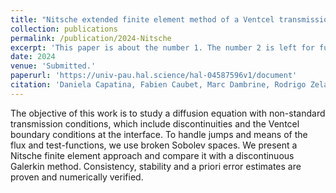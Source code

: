```yaml
---
title: "Nitsche extended finite element method of a Ventcel transmission problem with discontinuities at the interface"
collection: publications
permalink: /publication/2024-Nitsche
excerpt: 'This paper is about the number 1. The number 2 is left for future work.'
date: 2024
venue: 'Submitted.'
paperurl: 'https://univ-pau.hal.science/hal-04587596v1/document'
citation: 'Daniela Capatina, Fabien Caubet, Marc Dambrine, Rodrigo Zelada. Nitsche extended finite element method of a Ventcel transmission problem with discontinuities at the interface. 2024. (hal-04587596).'
---
```


The objective of this work is to study a diffusion equation with non-standard transmission conditions, which include discontinuities and the Ventcel boundary conditions at the interface. To handle
jumps and means of the flux and test-functions, we use broken Sobolev spaces. We present a Nitsche
finite element approach and compare it with a discontinuous Galerkin method. Consistency, stability
and a priori error estimates are proven and numerically verified.